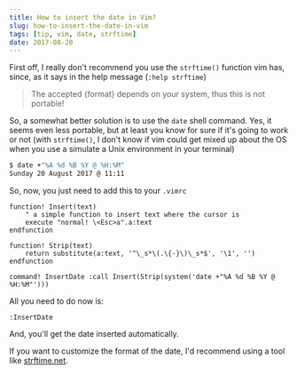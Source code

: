 ```yaml
---
title: How to insert the date in Vim?
slug: how-to-insert-the-date-in-vim
tags: [tip, vim, date, strftime]
date: 2017-08-20
---
```


First off, I really don't recommend you use the `strftime()` function vim has,
since, as it says in the help message (`:help strftime`)<!--more-->

> The accepted {format} depends on your system, thus this is not portable!

So, a somewhat better solution is to use the `date` shell command. Yes, it seems
even less portable, but at least you know for sure if it's going to work or not
(with `strftime()`, I don't know if vim could get mixed up about the OS when you
use a simulate a Unix environment in your terminal)

```sh
$ date +"%A %d %B %Y @ %H:%M"
Sunday 20 August 2017 @ 11:11
```

So, now, you just need to add this to your `.vimrc`

```vim
function! Insert(text)
    " a simple function to insert text where the cursor is
    execute "normal! \<Esc>a".a:text
endfunction

function! Strip(text)
    return substitute(a:text, '^\_s*\(.\{-}\)\_s*$', '\1', '')
endfunction

command! InsertDate :call Insert(Strip(system('date +"%A %d %B %Y @ %H:%M"')))
```

All you need to do now is:

```
:InsertDate
```

And, you'll get the date inserted automatically.

If you want to customize the format of the date, I'd recommend using a tool like
[strftime.net](https://strftime.net).

